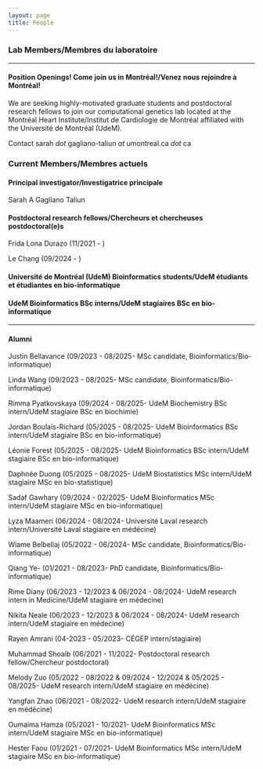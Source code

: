 ```yaml
---
layout: page
title: People 
---
```


### Lab Members/Membres du laboratoire

-------
#### Position Openings! <b>Come join us in Montréal!/Venez nous rejoindre à Montréal!</b> 
We are seeking highly-motivated graduate students and postdoctoral research fellows to join our computational genetics lab located at the Montréal Heart Institute/Institut de Cardiologie de Montréal affiliated with the Université de Montréal (UdeM).

Contact sarah <i>dot</i> gagliano-taliun <i>at</i> umontreal.ca <i>dot</i> ca


### Current Members/Membres actuels
#### Principal investigator/Investigatrice principale
Sarah A Gagliano Taliun

#### Postdoctoral research fellows/Chercheurs et chercheuses postdoctoral(e)s
Frida Lona Durazo (11/2021 - )
<p>Le Chang (09/2024 - )</p>

#### Université de Montréal (UdeM) Bioinformatics students/UdeM étudiants et étudiantes en bio-informatique


#### UdeM Bioinformatics BSc interns/UdeM stagiaires BSc en bio-informatique


-------
#### Alumni  
<p>Justin Bellavance (09/2023 - 08/2025- MSc candidate, Bioinformatics/Bio-informatique)</p>
<p>Linda Wang (09/2023 - 08/2025- MSc candidate, Bioinformatics/Bio-informatique)</p>
<p>Rimma Pyatkovskaya (09/2024 - 08/2025- UdeM Biochemistry BSc intern/UdeM stagiaire BSc en biochimie)</p>
<p>Jordan Boulais-Richard (05/2025 - 08/2025- UdeM Bioinformatics BSc intern/UdeM stagiaire BSc en bio-informatique)</p>
<p>Léonie Forest (05/2025 - 08/2025- UdeM Bioinformatics BSc intern/UdeM stagiaire BSc en bio-informatique)</p>
<p>Daphnée Duong (05/2025 - 08/2025- UdeM Biostatistics MSc intern/UdeM stagiaire MSc en bio-statistique)</p>
<p>Sadaf Gawhary (09/2024 - 02/2025- UdeM Bioinformatics MSc intern/UdeM stagiaire MSc en bio-informatique)</p>
<p>Lyza Maameri (06/2024 - 08/2024- Université Laval research intern/Université Laval stagiaire en médécine)</p>
<p>Wiame Belbellaj (05/2022 - 06/2024- MSc candidate, Bioinformatics/Bio-informatique)</p>
<p>Qiang Ye- (01/2021 - 08/2023- PhD candidate, Bioinformatics/Bio-informatique)</p>
<p>Rime Diany (06/2023 - 12/2023 & 06/2024 - 08/2024- UdeM research intern in Medicine/UdeM stagiaire en médecine)</p>
<p>Nikita Neale (06/2023 - 12/2023 & 06/2024 - 08/2024- UdeM research intern/UdeM stagiaire en médecine)</p>
<p>Rayen Amrani (04-2023 - 05/2023- CÉGEP intern/stagiaire)</p>
<p>Muhammad Shoaib (06/2021 - 11/2022- Postdoctoral research fellow/Chercheur postdoctoral)</p>
<p>Melody Zuo (05/2022 - 08/2022 & 09/2024 - 12/2024 & 05/2025 - 08/2025- UdeM research intern/UdeM stagiaire en médécine)</p>
<p>Yangfan Zhao (06/2021 - 08/2022- UdeM research intern/UdeM stagiaire en médécine)</p>
<p>Oumaima Hamza (05/2021 - 10/2021- UdeM Bioinformatics MSc intern/UdeM stagiaire MSc en bio-informatique)</p>
<p>Hester Faou (01/2021 - 07/2021- UdeM Bioinformatics MSc intern/UdeM stagiaire MSc en bio-informatique)</p>

